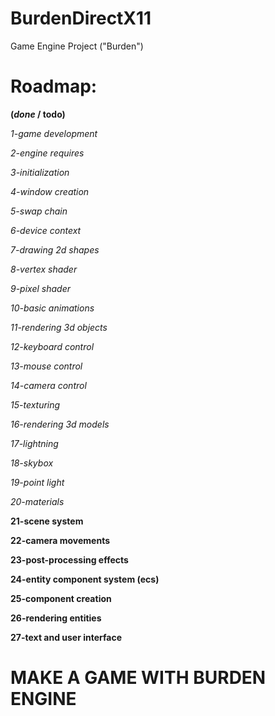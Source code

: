# BurdenDirectX11
Game Engine Project ("Burden")

# **Roadmap:**
__(*done* / **todo**)__

*1-game development*

*2-engine requires*

*3-initialization*

*4-window creation*

*5-swap chain*

*6-device context*

*7-drawing 2d shapes*

*8-vertex shader*

*9-pixel shader*

*10-basic animations*

*11-rendering 3d objects*

*12-keyboard control*

*13-mouse control*

*14-camera control*

*15-texturing*

*16-rendering 3d models*

*17-lightning*

*18-skybox*

*19-point light*

*20-materials*

**21-scene system**

**22-camera movements**

**23-post-processing effects**

**24-entity component system (ecs)**

**25-component creation**

**26-rendering entities**

**27-text and user interface**

# **MAKE A GAME WITH BURDEN ENGINE**